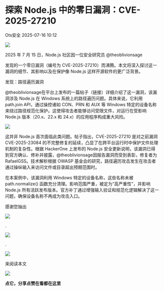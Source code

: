 #  探索 Node.js 中的零日漏洞：CVE-2025-27210  
 Ots安全   2025-07-16 10:12  
  
![](https://mmbiz.qpic.cn/mmbiz_gif/bL2iaicTYdZn7gtxSFZlfuCW6AdQib8Q1onbR0U2h9icP1eRO6wH0AcyJmqZ7USD0uOYncCYIH7ZEE8IicAOPxyb9IA/640?wx_fmt=gif "")  
  
2025 年 7 月 15 日，Node.js 社区因一位安全研究员 @theoblivionsage  
  
发现的一个零日漏洞（编号为 CVE-2025-27210）而沸腾。本文将深入探讨这一漏洞的细节、其影响以及在保护像 Node.js 这样开源软件的更广泛背景。  
  
发现：路径遍历漏洞  
  
@theoblivionsage在平台上发布的一篇帖子（链接）详细介绍了这一漏洞，该漏洞涉及 Node.js 在 Windows 系统上的路径遍历问题。具体来说，它利用 path.join API，通过操控诸如 CON、PRN 和 AUX 等 Windows 特定的设备名称来绕过路径规范化保护。这使得攻击者能够访问受限文件，对运行在受影响 Node.js 版本（20.x、22.x 和 24.x）的应用程序构成重大风险。  
  
![](https://mmbiz.qpic.cn/sz_mmbiz_png/rWGOWg48tafwdo0qt0icK03XkRm6ibW0hqvxSYAFbhyMVnZnJeDZeae5CqINia5D9GJ6YHnrlicIHdeC9Ww9GVhv6g/640?wx_fmt=png&from=appmsg "")  
  
这并非 Node.js 首次面临此类问题。帖子指出，CVE-2025-27210 是对之前漏洞 CVE-2025-23084 的不完整修复的延续，凸显了在跨平台运行时中保护文件处理机制的复杂性。根据 HackerOne 上发布的 Node.js 安全更新说明，该漏洞已得到官方确认、修补并披露，@theoblivionsage因报告漏洞而受到表彰，修复者为 RafaelGSS。技术解析根据 OWASP 基金会的研究，路径遍历攻击发生在攻击者通过操纵输入来访问文件或目录超出预期范围时。  
  
在本案例中，该漏洞利用 Windows 特定的设备名称，这些名称未被 path.normalize() 函数充分清理。影响范围严重，被定为“高严重性”，并影响 Node.js 所有活跃发布版本。官方补丁通过增强输入验证和规范化逻辑解决了这一问题，确保设备名称不再成为攻击入口。  
  
  
  
感谢您抽出  
  
![](https://mmbiz.qpic.cn/mmbiz_gif/Ljib4So7yuWgdSBqOibtgiaYWjL4pkRXwycNnFvFYVgXoExRy0gqCkqvrAghf8KPXnwQaYq77HMsjcVka7kPcBDQw/640?wx_fmt=gif "")  
  
.  
  
![](https://mmbiz.qpic.cn/mmbiz_gif/Ljib4So7yuWgdSBqOibtgiaYWjL4pkRXwycd5KMTutPwNWA97H5MPISWXLTXp0ibK5LXCBAXX388gY0ibXhWOxoEKBA/640?wx_fmt=gif "")  
  
.  
  
![](https://mmbiz.qpic.cn/mmbiz_gif/Ljib4So7yuWgdSBqOibtgiaYWjL4pkRXwycU99fZEhvngeeAhFOvhTibttSplYbBpeeLZGgZt41El4icmrBibojkvLNw/640?wx_fmt=gif "")  
  
来阅读本文  
  
![](https://mmbiz.qpic.cn/mmbiz_gif/Ljib4So7yuWge7Mibiad1tV0iaF8zSD5gzicbxDmfZCEL7vuOevN97CwUoUM5MLeKWibWlibSMwbpJ28lVg1yj1rQflyQ/640?wx_fmt=gif "")  
  
**点它，分享点赞在看都在这里**  
  
